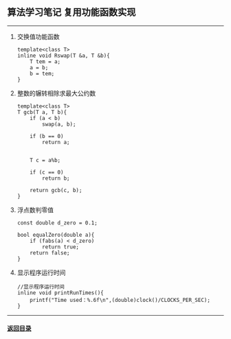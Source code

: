 ## 算法学习笔记 复用功能函数实现
---

1. 交换值功能函数
    ```
    template<class T>
    inline void Rswap(T &a, T &b){
        T tem = a;
        a = b;
        b = tem;
    }
    ```
2. 整数的辗转相除求最大公约数
    ```
    template<class T>
    T gcb(T a, T b){
        if (a < b)
            swap(a, b);

        if (b == 0)
            return a;


        T c = a%b;

        if (c == 0)
            return b;

        return gcb(c, b);
    }
    ```
3. 浮点数判零值
    ```
    const double d_zero = 0.1;

    bool equalZero(double a){
        if (fabs(a) < d_zero)
            return true;
        return false;
    }
    ```
4. 显示程序运行时间
    ```
    //显示程序运行时间
    inline void printRunTimes(){
        printf("Time used：%.6f\n",(double)clock()/CLOCKS_PER_SEC);
    }
    ```

---

#### [返回目录](./)